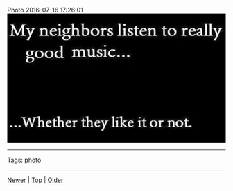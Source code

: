 <!--
title: Photo 2016-07-16 17
date: 2020-06-28T14:51:45.097Z
tags: photo
-->





Photo 2016-07-16 17:26:01
![](147501198112-0.jpg)

<!--BOTTOM-POST-NAVIGATION-->
---

[Tags](tags.md): [photo](tag-photo.md)

---

[Newer](147414034987.md) | [Top](index.md) | [Older](147917309907.md)